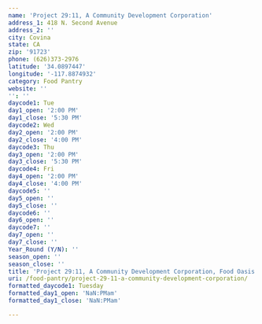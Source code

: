 ```yaml
---
name: 'Project 29:11, A Community Development Corporation'
address_1: 418 N. Second Avenue
address_2: ''
city: Covina
state: CA
zip: '91723'
phone: (626)373-2976
latitude: '34.0897447'
longitude: '-117.8874932'
category: Food Pantry
website: ''
'': ''
daycode1: Tue
day1_open: '2:00 PM'
day1_close: '5:30 PM'
daycode2: Wed
day2_open: '2:00 PM'
day2_close: '4:00 PM'
daycode3: Thu
day3_open: '2:00 PM'
day3_close: '5:30 PM'
daycode4: Fri
day4_open: '2:00 PM'
day4_close: '4:00 PM'
daycode5: ''
day5_open: ''
day5_close: ''
daycode6: ''
day6_open: ''
daycode7: ''
day7_open: ''
day7_close: ''
Year_Round (Y/N): ''
season_open: ''
season_close: ''
title: 'Project 29:11, A Community Development Corporation, Food Oasis Los Angeles'
uri: /food-pantry/project-29-11-a-community-development-corporation/
formatted_daycode1: Tuesday
formatted_day1_open: 'NaN:PMam'
formatted_day1_close: 'NaN:PMam'

---
```


